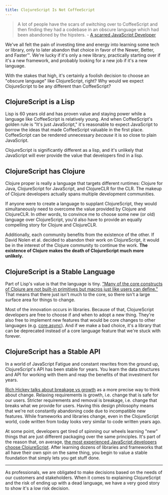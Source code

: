 ```yaml
---
title: ClojureScript Is Not CoffeeScript
---
```


>  A lot of people have the scars of switching over to CoffeeScript and then finding they had a codebase in an obscure language which had been abandoned by the hipsters. - [A scarred JavaScript Developer][scar-comment]

We've all felt the pain of investing time and energy into learning some tech or library, only to later abandon that choice in favor of the Newer, Better, and Faster™. We're lucky if it's only a new library, practically starting over if it's a new framework, and probably looking for a new job if it's a new language.

With the stakes that high, it's certainly a foolish decision to choose an "obscure language" like ClojureScript, right? Why would we expect ClojureScript to be any different than CoffeeScript?

## ClojureScript is a Lisp

Lisp is 60 years old and has proven value and staying power while a language like CoffeeScript is relatively young. And when CoffeeScript's golden rule is "It's just JavaScript," it's reasonable to expect JavaScript to borrow the ideas that made CoffeeScript valuable in the first place. CoffeeScript can be rendered unnecessary *because* it is so close to plain JavaScript.

ClojureScript is significantly different as a lisp, and it's unlikely that JavaScript will ever provide the value that developers find in a lisp.

## ClojureScript has Clojure

Clojure proper is really a language that targets different runtimes: Clojure for Java, ClojureScript for JavaScript, and ClojureCLR for the CLR. The makeup of Clojure developers actually spans multiple development communities.

If anyone were to create a language to supplant ClojureScript, they would simultaneously need to overcome the value provided by Clojure and ClojureCLR. In other words, to convince me to choose some new (or old) language over ClojureScript, you'd also have to provide an equally compelling story for Clojure and ClojureCLR.

Additionally, each community benefits from the existence of the other. If David Nolen et al. decided to abandon their work on ClojureScript, it would be in the interest of the Clojure community to continue the work. **The existence of Clojure makes the death of ClojureScript much more unlikely.**

## ClojureScript is a Stable Language

Part of Lisp's value is that the language is tiny. ["Many of the core constructs of Clojure are not built-in primitives but macros just like users can define."][clojure-core] That means that there just isn't much to the core, so there isn't a large surface area for things to change.

Most of the innovation occurs in libraries. Because of that, ClojureScript developers are free to choose if and when to adopt a new thing. They're also free to implement new features that would be core changes to other languages (e.g. [core.async][core-async]). And if we make a bad choice, it's a library that can be deprecated instead of a core language feature that we're stuck with forever.

## ClojureScript has a Stable API

In a world of JavaScript Fatigue and constant rewrites from the ground up, ClojureScript's API has been stable for years. You learn the data structures and API for working with them and reap the benefits of that investment for years.

[Rich Hickey talks about breakage vs growth][spec-ulation] as a more precise way to think about change. Relaxing requirements is growth, i.e. change that is safe for our users. Stricter requirements and removal is breakage, i.e. change that breaks what we provide for users. Having this design philosophy means that we're not constantly abandoning code due to incompatible new features. While frameworks and libraries change, even in the ClojureScript world, code written from today looks very similar to code written years ago.

At some point, developers get tired of spinning our wheels learning "new" things that are just different packaging over the same principles. It's part of the reason that, on average, [the most experienced JavaScript developers choose ClojureScript][js-experience]. After learning dozens of libraries and frameworks that all have their own spin on the same thing, you begin to value a stable foundation that simply lets you get stuff done.

---

As professionals, we are obligated to make decisions based on the needs of our customers and stakeholders. When it comes to explaining ClojureScript and the risk of ending up with a dead language, we have a very good story to show it's a low risk decision.

[scar-comment]: https://hackernoon.com/functional-programming-in-javascript-is-an-antipattern-58526819f21e
[clojure-core]: https://clojure.org/about/lisp
[core-async]: https://github.com/clojure/core.async
[spec-ulation]: https://www.youtube.com/watch?v=oyLBGkS5ICk
[js-experience]: https://2018.stateofjs.com/javascript-flavors/overview/tools-years-of-experience
